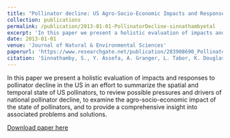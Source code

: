```yaml
---
title: "Pollinator decline: US Agro-Socio-Economic Impacts and Responses"
collection: publications
permalink: /publication/2013-01-01-PollinatorDecline-sinnathambyetal
excerpt: 'In this paper we present a holistic evaluation of impacts and responses to pollinator decline in the US in an effort to summarize the spatial and temporal state of US pollinators, to review possible pressures and drivers of national pollinator decline, to examine the agro-socio-economic impact of the state of pollinators, and to provide a comprehensive insight into associated problems and solutions.'
date: 2013-01-01
venue: 'Journal of Natural & Environmental Sciences'
paperurl: 'https://www.researchgate.net/publication/283908690_Pollinator_Decline_US_Agro-Socio-Economic_Impacts_and_Responses'
citation: 'Sinnathamby, S., Y. Assefa, A. Granger, L. Tabor, K. Douglas Mankin. (2013). &quot;Pollinator decline: US Agro-Socio-Economic Impacts and Responses.&quot; <i>J.Natural Environ.Sciences</i>. 4(1).'
---
```

In this paper we present a holistic evaluation of impacts and responses to pollinator decline in the US in an effort to summarize the spatial and temporal state of US pollinators, to review possible pressures and drivers of national pollinator decline, to examine the agro-socio-economic impact of the state of pollinators, and to provide a comprehensive insight into associated problems and solutions.

[Download paper here](http://SumathyS.github.io/files/paper1.pdf)

